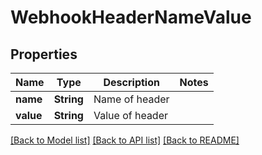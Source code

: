 # WebhookHeaderNameValue

## Properties
Name | Type | Description | Notes
------------ | ------------- | ------------- | -------------
**name** | **String** | Name of header | 
**value** | **String** | Value of header | 

[[Back to Model list]](../README#documentation-for-models) [[Back to API list]](../README#documentation-for-api-endpoints) [[Back to README]](../README)



